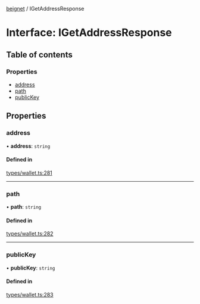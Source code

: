 [beignet](../README.md) / IGetAddressResponse

# Interface: IGetAddressResponse

## Table of contents

### Properties

- [address](IGetAddressResponse.md#address)
- [path](IGetAddressResponse.md#path)
- [publicKey](IGetAddressResponse.md#publickey)

## Properties

### address

• **address**: `string`

#### Defined in

[types/wallet.ts:281](https://github.com/synonymdev/beignet/blob/6c60ef8/src/types/wallet.ts#L281)

___

### path

• **path**: `string`

#### Defined in

[types/wallet.ts:282](https://github.com/synonymdev/beignet/blob/6c60ef8/src/types/wallet.ts#L282)

___

### publicKey

• **publicKey**: `string`

#### Defined in

[types/wallet.ts:283](https://github.com/synonymdev/beignet/blob/6c60ef8/src/types/wallet.ts#L283)
